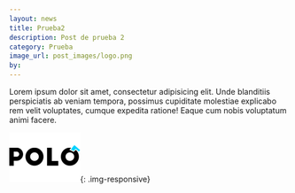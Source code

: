 ```yaml
---
layout: news
title: Prueba2
description: Post de prueba 2
category: Prueba
image_url: post_images/logo.png
by:
---
```


Lorem ipsum dolor sit amet, consectetur adipisicing elit. Unde blanditiis perspiciatis ab veniam tempora, possimus cupiditate molestiae explicabo rem velit voluptates, cumque expedita ratione! Eaque cum nobis voluptatum animi facere.


![GitHub Logo](post_images/logo.png){: .img-responsive}